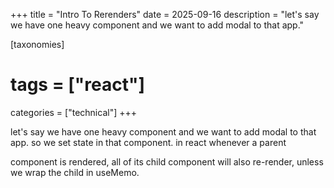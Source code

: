 +++
title = "Intro To Rerenders"
date = 2025-09-16
description = "let's say we have one heavy component and we want to add modal to that app."

[taxonomies]
# tags = ["react"]
categories = ["technical"]
+++

let's say we have one heavy component and we want to add modal to that app. so we set state in that component.
in react whenever a parent

<!-- more -->

component is rendered, all of its child component will also re-render, unless we wrap the child in useMemo.
